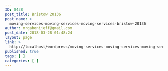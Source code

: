 ```yaml
---
ID: 8438
post_title: Bristow 20136
post_name: >
  moving-services-moving-services-moving-services-bristow-20136
author: mrgabonijeff@gmail.com
post_date: 2018-03-28 01:48:24
layout: page
link: >
  http://localhost/wordpress/moving-services-moving-services-moving-services-bristow-20136/
published: true
tags: [ ]
categories: [ ]
---
```

